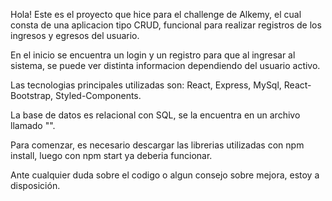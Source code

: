 Hola! Este es el proyecto que hice para el challenge de Alkemy, el cual consta de una aplicacion tipo CRUD, funcional para realizar registros de los ingresos y egresos del usuario.

En el inicio se encuentra un login y un registro para que al ingresar al sistema, se puede ver distinta informacion dependiendo del usuario activo.

Las tecnologias principales utilizadas son: React, Express, MySql, React-Bootstrap, Styled-Components.

La base de datos es relacional con SQL, se la encuentra en un archivo llamado "". 

Para comenzar, es necesario descargar las librerias utilizadas con npm install, luego con npm start ya deberia funcionar. 

Ante cualquier duda sobre el codigo o algun consejo sobre mejora, estoy a disposición. 
